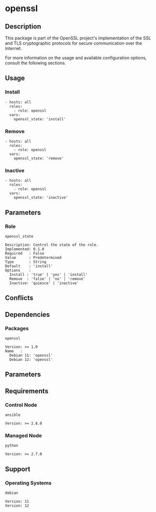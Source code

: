 # openssl

## Description

This package is part of the OpenSSL project's implementation of the SSL and TLS
cryptographic protocols for secure communication over the Internet.

For more information on the usage and available configuration options,
consult the following sections.

## Usage

### Install

```
- hosts: all
  roles:
    - role: openssl
  vars:
    openssl_state: 'install'
```

### Remove

```
- hosts: all
  roles:
    - role: openssl
  vars:
    openssl_state: 'remove'
```

### Inactive

```
- hosts: all
  roles:
    - role: openssl
  vars:
    openssl_state: 'inactive'
```

## Parameters

### Role

`openssl_state`

    Description: Control the state of the role.
    Implemented: 0.1.0
    Required   : False
    Value      : Predetermined
    Type       : String
    Default    : 'install'
    Options    :
      Install : 'true' | 'yes' | 'install'
      Remove  : 'false' | 'no' | 'remove'
      Inactive: 'quiesce' | 'inactive'

## Conflicts

## Dependencies

### Packages

`openssl`

    Version: >= 1.0
    Name   :
      Debian 11: 'openssl'
      Debian 12: 'openssl'

## Parameters

## Requirements

### Control Node

`ansible`

    Version: >= 2.8.0

### Managed Node

`python`

    Version: >= 2.7.0

## Support

### Operating Systems

`debian`

    Version: 11
    Version: 12

